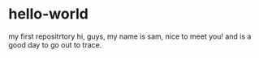 # hello-world
my first repositrtory
hi, guys, my name is sam, nice to meet you!
and is a good day to go out to trace.
